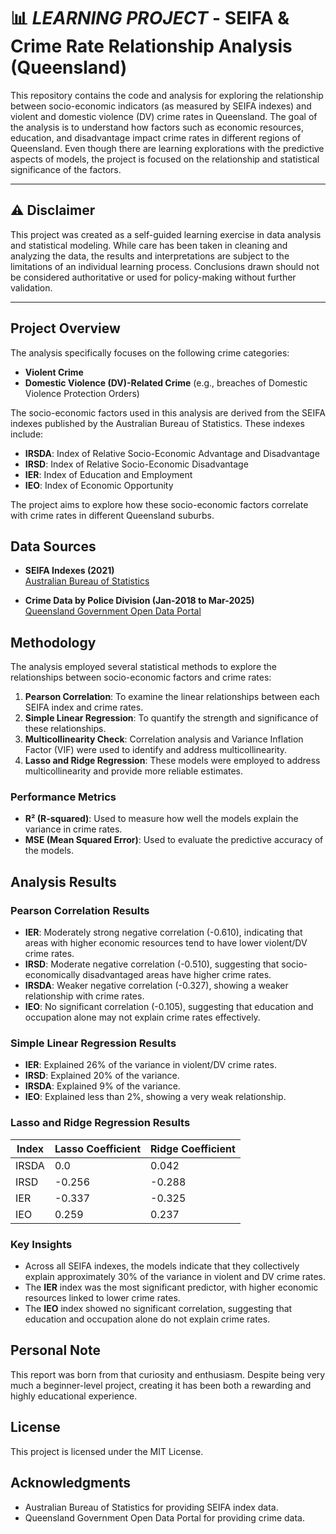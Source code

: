 # 📊 ***LEARNING PROJECT*** - SEIFA & Crime Rate Relationship Analysis (Queensland)

This repository contains the code and analysis for exploring the relationship between socio-economic indicators (as measured by SEIFA indexes) and violent and domestic violence (DV) crime rates in Queensland. The goal of the analysis is to understand how factors such as economic resources, education, and disadvantage impact crime rates in different regions of Queensland.
Even though there are learning explorations with the predictive aspects of models, the project is focused on the relationship and statistical significance of the factors.

---

## ⚠️ Disclaimer

This project was created as a self-guided learning exercise in data analysis and statistical modeling. While care has been taken in cleaning and analyzing the data, the results and interpretations are subject to the limitations of an individual learning process. Conclusions drawn should not be considered authoritative or used for policy-making without further validation.

---

## Project Overview

The analysis specifically focuses on the following crime categories:
- **Violent Crime**
- **Domestic Violence (DV)-Related Crime** (e.g., breaches of Domestic Violence Protection Orders)

The socio-economic factors used in this analysis are derived from the SEIFA indexes published by the Australian Bureau of Statistics. These indexes include:
- **IRSDA**: Index of Relative Socio-Economic Advantage and Disadvantage
- **IRSD**: Index of Relative Socio-Economic Disadvantage
- **IER**: Index of Education and Employment
- **IEO**: Index of Economic Opportunity

The project aims to explore how these socio-economic factors correlate with crime rates in different Queensland suburbs.

## Data Sources

- **SEIFA Indexes (2021)**  
  [Australian Bureau of Statistics](https://www.abs.gov.au/statistics/people/people-and-communities/socio-economic-indexes-areas-seifa-australia/latest-release#data-downloads)

- **Crime Data by Police Division (Jan-2018 to Mar-2025)**  
  [Queensland Government Open Data Portal](https://www.data.qld.gov.au/dataset/offence-numbers-police-divisions-monthly-from-july-2001)

## Methodology

The analysis employed several statistical methods to explore the relationships between socio-economic factors and crime rates:
1. **Pearson Correlation**: To examine the linear relationships between each SEIFA index and crime rates.
2. **Simple Linear Regression**: To quantify the strength and significance of these relationships.
3. **Multicollinearity Check**: Correlation analysis and Variance Inflation Factor (VIF) were used to identify and address multicollinearity.
4. **Lasso and Ridge Regression**: These models were employed to address multicollinearity and provide more reliable estimates.

### Performance Metrics
- **R² (R-squared)**: Used to measure how well the models explain the variance in crime rates.
- **MSE (Mean Squared Error)**: Used to evaluate the predictive accuracy of the models.

## Analysis Results

### Pearson Correlation Results
- **IER**: Moderately strong negative correlation (-0.610), indicating that areas with higher economic resources tend to have lower violent/DV crime rates.
- **IRSD**: Moderate negative correlation (-0.510), suggesting that socio-economically disadvantaged areas have higher crime rates.
- **IRSDA**: Weaker negative correlation (-0.327), showing a weaker relationship with crime rates.
- **IEO**: No significant correlation (-0.105), suggesting that education and occupation alone may not explain crime rates effectively.

### Simple Linear Regression Results
- **IER**: Explained 26% of the variance in violent/DV crime rates.
- **IRSD**: Explained 20% of the variance.
- **IRSDA**: Explained 9% of the variance.
- **IEO**: Explained less than 2%, showing a very weak relationship.

### Lasso and Ridge Regression Results

| Index   | Lasso Coefficient | Ridge Coefficient |
|---------|-------------------|-------------------|
| IRSDA   | 0.0               | 0.042             |
| IRSD    | -0.256            | -0.288            |
| IER     | -0.337            | -0.325            |
| IEO     | 0.259             | 0.237             |

### Key Insights
- Across all SEIFA indexes, the models indicate that they collectively explain approximately 30% of the variance in violent and DV crime rates. 
- The **IER** index was the most significant predictor, with higher economic resources linked to lower crime rates.
- The **IEO** index showed no significant correlation, suggesting that education and occupation alone do not explain crime rates.

## Personal Note
This report was born from that curiosity and enthusiasm. Despite being very much a beginner-level project, creating it has been both a rewarding and highly educational experience.

## License
This project is licensed under the MIT License.

## Acknowledgments
- Australian Bureau of Statistics for providing SEIFA index data.
- Queensland Government Open Data Portal for providing crime data.



